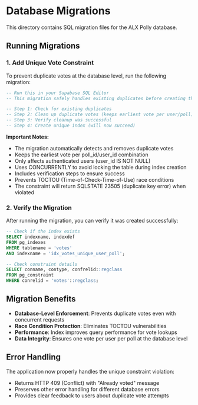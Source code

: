 # Database Migrations

This directory contains SQL migration files for the ALX Polly database.

## Running Migrations

### 1. Add Unique Vote Constraint

To prevent duplicate votes at the database level, run the following migration:

```sql
-- Run this in your Supabase SQL Editor
-- This migration safely handles existing duplicates before creating the unique index

-- Step 1: Check for existing duplicates
-- Step 2: Clean up duplicate votes (keeps earliest vote per user/poll)
-- Step 3: Verify cleanup was successful
-- Step 4: Create unique index (will now succeed)
```

**Important Notes:**
- The migration automatically detects and removes duplicate votes
- Keeps the earliest vote per poll_id/user_id combination
- Only affects authenticated users (user_id IS NOT NULL)
- Uses CONCURRENTLY to avoid locking the table during index creation
- Includes verification steps to ensure success
- Prevents TOCTOU (Time-of-Check-Time-of-Use) race conditions
- The constraint will return SQLSTATE 23505 (duplicate key error) when violated

### 2. Verify the Migration

After running the migration, you can verify it was created successfully:

```sql
-- Check if the index exists
SELECT indexname, indexdef 
FROM pg_indexes 
WHERE tablename = 'votes' 
AND indexname = 'idx_votes_unique_user_poll';

-- Check constraint details
SELECT conname, contype, confrelid::regclass
FROM pg_constraint 
WHERE conrelid = 'votes'::regclass;
```

## Migration Benefits

- **Database-Level Enforcement**: Prevents duplicate votes even with concurrent requests
- **Race Condition Protection**: Eliminates TOCTOU vulnerabilities
- **Performance**: Index improves query performance for vote lookups
- **Data Integrity**: Ensures one vote per user per poll at the database level

## Error Handling

The application now properly handles the unique constraint violation:
- Returns HTTP 409 (Conflict) with "Already voted" message
- Preserves other error handling for different database errors
- Provides clear feedback to users about duplicate vote attempts
